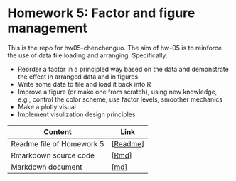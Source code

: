 # Homework 5: Factor and figure management
This is the repo for hw05-chenchenguo.
The aim of hw-05 is to reinforce the use of data file loading and arranging.
Specifically:
  * Reorder a factor in a principled way based on the data and demonstrate the effect in arranged data and in figures
  * Write some data to file and load it back into R
  * Improve a figure (or make one from scratch), using new knowledge, e.g., control the color scheme, use factor levels, smoother mechanics
  * Make a plotly visual
  * Implement visulization design principles



Content | Link
--------|---------
Readme file of Homework 5 | \[[Readme](https://github.com/STAT545-UBC-students/hw05-chenchenguo/edit/master/README.md)\]
Rmarkdown source code | \[[Rmd](https://github.com/STAT545-UBC-students/hw05-chenchenguo/blob/master/Hw_Chenchen%20Guo.Rmd)\]
Markdown document | \[[md](https://github.com/STAT545-UBC-students/hw05-chenchenguo/blob/master/Hw_Chenchen_Guo.md)\]


